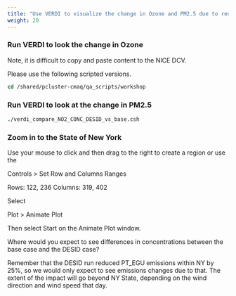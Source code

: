 ```yaml
---
title: "Use VERDI to visualize the change in Ozone and PM2.5 due to reducing emissions from PT_EGU sources in New York"
weight: 20
--- 
```


### Run VERDI to look the change in Ozone

Note, it is difficult to copy and paste content to the NICE DCV.

Please use the following scripted versions.

```csh
cd /shared/pcluster-cmaq/qa_scripts/workshop
```

### Run VERDI to look at the change in PM2.5

```csh
./verdi_compare_NO2_CONC_DESID_vs_base.csh
```

### Zoom in to the State of New York

Use your mouse to click and then drag to the right to create a region or use the 

Controls > Set Row and Columns Ranges

Rows: 122, 236
Columns: 319, 402

Select 

Plot > Animate Plot

Then select Start on the Animate Plot window.

Where would you expect to see differences in concentrations between the base case and the DESID case?

Remember that the DESID run reduced PT_EGU emissions within NY by 25%, so we would only expect to see emissions changes due to that.
The extent of the impact will go beyond NY State, depending on the wind direction and wind speed that day.
